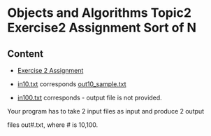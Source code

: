 Objects and Algorithms Topic2 Exercise2 Assignment Sort of N
==============================================================

Content
-------


- [Exercise 2 Assignment](Exercise2.pdf)

- [in10.txt](in10.txt) corresponds [out10_sample.txt](out10_sample.txt)

- [in100.txt](in100.txt) corresponds - output file is not provided.

Your program has to take 2 input files as input and produce 2 output 

files out#.txt, where # is 10,100.

